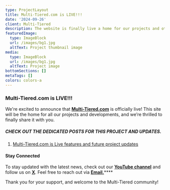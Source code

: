 ```yaml
---
type: ProjectLayout
title: Multi-Tiered.com is LIVE!!!
date: '2024-09-26'
client: Multi-Tiered
description: The website is finally live a home for our projects and other developments
featuredImage:
  type: ImageBlock
  url: /images/bg1.jpg
  altText: Project thumbnail image
media:
  type: ImageBlock
  url: /images/bg1.jpg
  altText: Project image
bottomSections: []
metaTags: []
colors: colors-a
---
```

### Multi-Tiered.com is LIVE!!!

We're excited to announce that [**Multi-Tiered.com**](Multi-Tiered.com) is officially live! This site will be the home for all our projects and developments, and we’re thrilled to finally share it with you.

##### **CHECK OUT THE DEDICATED POSTS FOR THIS PROJECT AND UPDATES.**

1.  [Multi-Tiered.com is Live features and future project updates](https://multi-tiered.com/blog/multi-tiered/)

#### Stay Connected

To stay updated with the latest news, check out our [**YouTube channel**](https://www.youtube.com/@Multi-Tiered) and follow us on [**X**](https://x.com/multi_tiered). Feel free to reach out via [**Email.**](multi-tiered@protonmail.com)\*\*\*\*

Thank you for your support, and welcome to the Multi-Tiered community!

